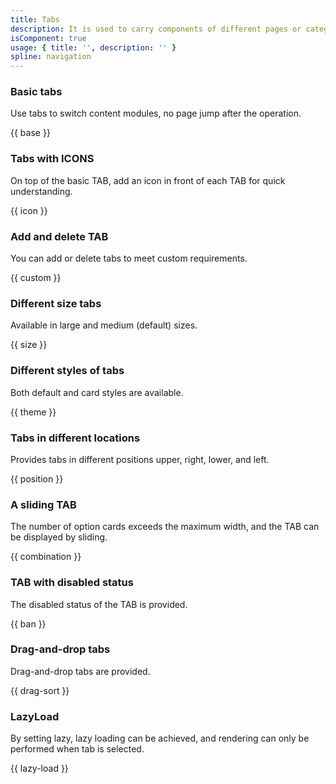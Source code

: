 ```yaml
---
title: Tabs 
description: It is used to carry components of different pages or categories in the same level, facilitating users to quickly switch between pages in the same page frame.
isComponent: true
usage: { title: '', description: '' }
spline: navigation
---
```


### Basic tabs

Use tabs to switch content modules, no page jump after the operation.

{{ base }}

### Tabs with ICONS

On top of the basic TAB, add an icon in front of each TAB for quick understanding.

{{ icon }}

### Add and delete TAB

You can add or delete tabs to meet custom requirements.

{{ custom }}

### Different size tabs

Available in large and medium (default) sizes.

{{ size }}

### Different styles of tabs

Both default and card styles are available.

{{ theme }}

### Tabs in different locations

Provides tabs in different positions upper, right, lower, and left.

{{ position }}

<!-- ### With action TAB

Definition: Place action ICONS to the right of the entire TAB module to control TAB content.

Usage Scenario: The scenario that has the corresponding operation (such as adding, deleting and other functions) requirements on the TAB.

{{ operation }} -->

### A sliding TAB

The number of option cards exceeds the maximum width, and the TAB can be displayed by sliding.

{{ combination }}

### TAB with disabled status

The disabled status of the TAB is provided.

{{ ban }}

### Drag-and-drop tabs

Drag-and-drop tabs are provided.

{{ drag-sort }}

### LazyLoad

By setting lazy, lazy loading can be achieved, and rendering can only be performed when tab is selected.

{{ lazy-load }}
